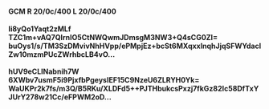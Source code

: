 #### GCM R 20/0c/400 L 20/0c/400
**Ii8yQo1Yaqt2zMLf**<br/>**TZC1m+vAQ7QIrnIO5CtNWQwmJDmsgM3NW3+Q4sCG0ZI=**<br/>**buOys1/s/TM3SzDMvivNhHVpp/ePMpjEz+bcSt6MXqxxlnqhJjqSFWYdaclZw10mzmPUcZWrhbcLB4vO...**<br/><br/>
**hUV9eCLINabnih7W**<br/>**6XWbv7usmF5i9PjxfbPgeysIEF15C9NzeU6ZLRYH0Yk=**<br/>**WaUKPr2k7fs/m3Q/B5RKu/XLDFd5++PJTHbukcsPxzj7fkGz82Ic58DfTxYJUrY278w21Cc/eFPWM2oD...**